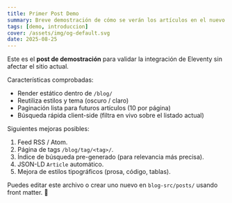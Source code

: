 ```yaml
---
title: Primer Post Demo
summary: Breve demostración de cómo se verán los artículos en el nuevo blog integrado.
tags: [demo, introduccion]
cover: /assets/img/og-default.svg
date: 2025-08-25
---
```

Este es el **post de demostración** para validar la integración de Eleventy sin afectar el sitio actual.

Características comprobadas:

- Render estático dentro de `/blog/`
- Reutiliza estilos y tema (oscuro / claro)
- Paginación lista para futuros artículos (10 por página)
- Búsqueda rápida client-side (filtra en vivo sobre el listado actual)

Siguientes mejoras posibles:

1. Feed RSS / Atom.
2. Página de tags `/blog/tag/<tag>/`.
3. Índice de búsqueda pre-generado (para relevancia más precisa).
4. JSON-LD `Article` automático.
5. Mejora de estilos tipográficos (prosa, código, tablas).

Puedes editar este archivo o crear uno nuevo en `blog-src/posts/` usando front matter. 🎯

